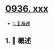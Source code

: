 # [0936. xxx](https://github.com/Tdahuyou/TNotes.leetcode/tree/main/notes/0936.%20xxx)

<!-- region:toc -->

- [1. 📝 概述](#1--概述)

<!-- endregion:toc -->

## 1. 📝 概述
